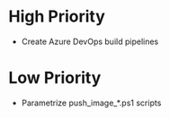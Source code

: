 # High Priority

- Create Azure DevOps build pipelines

# Low Priority

- Parametrize push_image_*.ps1 scripts
